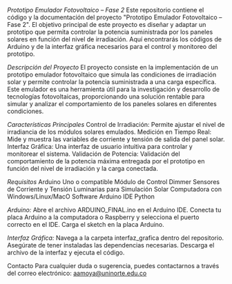 *Prototipo Emulador Fotovoltaico – Fase 2*
Este repositorio contiene el código y la documentación del proyecto "Prototipo Emulador Fotovoltaico – Fase 2". El objetivo principal de este proyecto es diseñar y adaptar un prototipo que permita controlar la potencia suministrada por los paneles solares en función del nivel de irradiación. Aquí encontrarás los códigos de Arduino y de la interfaz gráfica necesarios para el control y monitoreo del prototipo.

*Descripción del Proyecto*
El proyecto consiste en la implementación de un prototipo emulador fotovoltaico que simula las condiciones de irradiación solar y permite controlar la potencia suministrada a una carga específica. Este emulador es una herramienta útil para la investigación y desarrollo de tecnologías fotovoltaicas, proporcionando una solución rentable para simular y analizar el comportamiento de los paneles solares en diferentes condiciones.

*Características Principales*
Control de Irradiación: Permite ajustar el nivel de irradiancia de los módulos solares emulados.
Medición en Tiempo Real: Mide y muestra las variables de corriente y tensión de salida del panel solar.
Interfaz Gráfica: Una interfaz de usuario intuitiva para controlar y monitorear el sistema.
Validación de Potencia: Validación del comportamiento de la potencia máxima entregada por el prototipo en función del nivel de irradiación y la carga conectada.

*Requisitos*
Arduino Uno o compatible
Módulo de Control Dimmer
Sensores de Corriente y Tensión
Luminarias para Simulación Solar
Computadora con Windows/Linux/MacO
Software Arduino IDE
Python

*Arduino:*
Abre el archivo ARDUINO_FINAL.ino en el Arduino IDE.
Conecta tu placa Arduino a la computadora o Raspberry y selecciona el puerto correcto en el IDE.
Carga el sketch en la placa Arduino.

*Interfaz Gráfica:*
Navega a la carpeta interfaz_grafica dentro del repositorio.
Asegúrate de tener instaladas las dependencias necesarias.
Descarga el archivo de la interfaz y ejecuta el código.

Contacto
Para cualquier duda o sugerencia, puedes contactarnos a través del correo electrónico: aamoya@uninorte.edu.co


